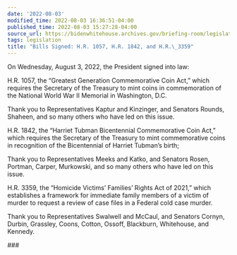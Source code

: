 ```yaml
---
date: '2022-08-03'
modified_time: 2022-08-03 16:36:51-04:00
published_time: 2022-08-03 15:27:28-04:00
source_url: https://bidenwhitehouse.archives.gov/briefing-room/legislation/2022/08/03/bills-signed-h-r-1057-h-r-184-and-h-r-3359/
tags: legislation
title: "Bills Signed: H.R. 1057, H.R. 1842, and H.R.\_3359"
---
```

 
On Wednesday, August 3, 2022, the President signed into law:

H.R. 1057, the “Greatest Generation Commemorative Coin Act,” which
requires the Secretary of the Treasury to mint coins in commemoration of
the National World War II Memorial in Washington, D.C.  
  
Thank you to Representatives Kaptur and Kinzinger, and Senators Rounds,
Shaheen, and so many others who have led on this issue.

H.R. 1842, the “Harriet Tubman Bicentennial Commemorative Coin Act,”
which requires the Secretary of the Treasury to mint commemorative coins
in recognition of the Bicentennial of Harriet Tubman’s birth;  
  
Thank you to Representatives Meeks and Katko, and Senators Rosen,
Portman, Carper, Murkowski, and so many others who have led on this
issue.

H.R. 3359, the “Homicide Victims’ Families’ Rights Act of 2021,” which
establishes a framework for immediate family members of a victim of
murder to request a review of case files in a Federal cold case
murder.  
  
Thank you to Representatives Swalwell and McCaul, and Senators Cornyn,
Durbin, Grassley, Coons, Cotton, Ossoff, Blackburn, Whitehouse, and
Kennedy.

\###
